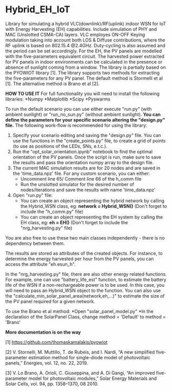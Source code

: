 # Hybrid_EH_IoT
Library for simulating a hybrid VLC(downlink)/RF(uplink) indoor WSN for IoT with Energy Harvesting (EH) capabilities. 
Include simulation of PHY and MAC (Unslotted CSMA-CA) layers. 
VLC employes ON-OFF Keying modulation taking into account both LOS & Diffuse contributions, where the RF uplink is based on 802.15.4 @2.4GHz. Duty-cycling is also assumed and the period can be set accordingly.
For the EH, the PV panels are modelled with the five-parameters equivalent circuit. The harvested power extracted for PV panels in indoor environments can be calculated in the presence or absence of sunlight coming from a window. 
The library is partially based on the PYOWIOT library [1].
The library supports two methods for extracting the five-parameters for any PV panel. The default method is Stormelli et al [1]. The alternative method is Brano et al [2]. 

**HOW TO USE IT**
For full functionality you will need to install the following libraries:
*Numpy
*Matplotlib
*Scipy
*Pyswarms

To run the default scenario you can use either execute "run.py" (with ambient sunlight) or "run_no_sun.py" (without ambient sunlight). 
**You can define the parameters for your specific scenario altering the "design.py" file.**
The following work-flow is recommended for using the library:
1. Specify your scenario editing and saving the "design.py" file. You can use the functions in the "create_points.py" file, to create a grid of points (to use as positions of the LEDs, SNs, e.t.c.).
2. Run the "opt_solar_orientation.ipynb" notebook to find the optimal orientation of the PV panels. Once the script is run, make sure to save the results and pass the orientation numpy array to the design file.
3. The current MAC simulation results are for 20 nodes and are saved in the 'time_data.npz' file. For any custom scenario, you can either:
   - Uncomment line 65/ Comment line 66 of the h_comm file 
   - Run the unslotted simulator for the desired number of nodes/iterations and save the results with name         'time_data.npz'
4. Open "run.py" file:
   - You can create an object representing the hybrid network by calling the Hybrid_WSN class, eg:
     **network = Hybrid_WSN()** (Don't forget to include the "h_comm.py" file)
   - You can create an object representing the EH system by calling the EH class, eg:
     **eh = EH()** (Don't forget to include the "nrg_harvesting.py" file)

You are also free to use these two main classes independently - there is no dependency between them.

The results are stored as attributes of the created objects. For instance, to determine the energy harvested per hour from the PV panels, you can access the attribute "eh.esun_h".

In the "nrg_harvesting.py" file, there are also other energy related functions. For example, one can use "battery_life_est" function, to estimate the battery life of the WSN if a non-rechargeable power is to be used. In this case, you will need to pass an Hybrid_WSN object to the function. You can also use the "calculate_min_solar_panel_area(network,eh,...)" to estimate the size of the PV panel required for a given network.


To use the Brano et al method:
*Open "solar_panel_model.py"
*In the declaration of the SolarPanel Class, change method = 'Default' to method = 'Brano'


**More documentation is on the way**


[1] https://github.com/thomaskamalakis/pyowiot

[2] V. Stornelli, M. Muttillo, T. de Rubeis, and I. Nardi, “A new simplified five-parameter estimation
method for single-diode model of photovoltaic panels,” Energies, vol. 12, no. 22, 2019.

[3] V. Lo Brano, A. Orioli, C. Giuseppina, and A. Di Gangi, “An improved five-parameter model for
photovoltaic modules,” Solar Energy Materials and Solar Cells, vol. 94, pp. 1358–1370, 08 2010.
